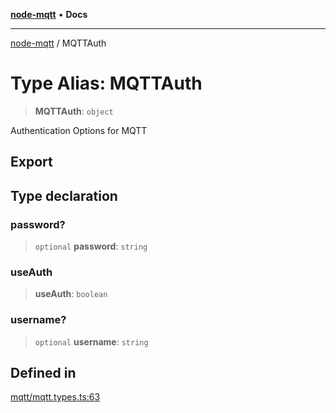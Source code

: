 [**node-mqtt**](../README.md) • **Docs**

***

[node-mqtt](../globals.md) / MQTTAuth

# Type Alias: MQTTAuth

> **MQTTAuth**: `object`

Authentication Options for MQTT

## Export

## Type declaration

### password?

> `optional` **password**: `string`

### useAuth

> **useAuth**: `boolean`

### username?

> `optional` **username**: `string`

## Defined in

[mqtt/mqtt.types.ts:63](https://github.com/m-reiniger/node-mqtt/blob/5c2b801763ed31382f793f2f239f593fba632c77/src/mqtt/mqtt.types.ts#L63)
